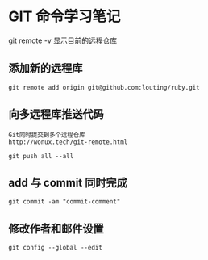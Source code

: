 # GIT 命令学习笔记
git remote -v 显示目前的远程仓库

## 添加新的远程库
```shell
git remote add origin git@github.com:louting/ruby.git
```

## 向多远程库推送代码
    Git同时提交到多个远程仓库
    http://wonux.tech/git-remote.html

```shell
git push all --all
```

## add 与 commit 同时完成
```
git commit -am "commit-comment"
```

## 修改作者和邮件设置
```
git config --global --edit
```